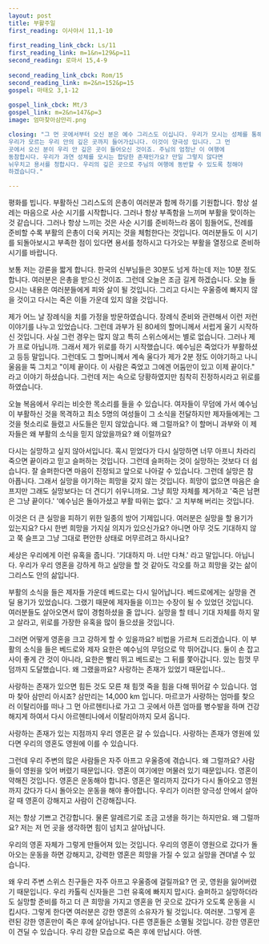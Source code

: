 ```yaml
---
layout: post
title: 부활주일
first_reading: 이사야서 11,1-10
 
first_reading_link_cbck: Ls/11
first_reading_link: m=1&n=129&p=11
second_reading: 로마서 15,4-9
 
second_reading_link_cbck: Rom/15
second_reading_link: m=2&n=152&p=15
gospel: 마태오 3,1-12
 
gospel_link_cbck: Mt/3
gospel_link: m=2&n=147&p=3
image: 엄마찾아삼만리.png

closing: "그 먼 곳에서부터 오신 분은 예수 그리스도 이십니다. 우리가 모시는 성체를 통해
우리가 모르는 우리 안의 깊은 곳까지 들어가십니다. 이것이 양극성 입니다. 그 먼
곳에서 오신 분이 우리 안 깊은 곳이 들어오신 것이죠. 주님의 엄청난 이 여행에
동참합시다. 우리가 과연 성체를 모시는 합당한 존재인가요? 만일 그렇지 않다면
뉘우치고 용서를 청합시다. 우리의 깊은 곳으로 주님의 여행에 동반할 수 있도록 청해야
하겠습니다."

---
```

 
평화를 빕니다. 부활하신 그리스도의 은총이 여러분과 함께 하기를 기원합니다. 항상
설레는 마음으로 사순 시기를 시작합니다. 그러나 항상 부족함을 느끼며 부활을
맞이하는 것 같습니다. 그러나 항상 느끼는 것은 사순 시기를 준비하느라 몸이
힘들어도, 전례를 준비할 수록 부활의 은총이 더욱 커지는 것을 체험한다는
것입니다. 여러분들도 이 시기를 되돌아보시고 부족한 점이 있다면 용서를 청하시고
다가오는 부활을 열정으로 준비하시기를 바랍니다.

보통 저는 강론을 짧게 합니다. 한국의 신부님들은 30분도 넘게 하는데 저는 10분 정도
합니다. 여러분은 은총을 받으신 것이죠. 그런데 오늘은 조금 길게 하겠습니다. 오늘
들으시는 내용은 여러분들에게 피와 살이 될 것입니다. 그리고 다시는 우울증에 빠지지
않을 것이고 다시는 죽은 이들 가운데 있지 않을 것입니다.

제가 어느 날 장례식을 치를 가정을 방문하였습니다. 장례식 준비와 관련해서 이런 저런
이야기를 나누고 있었습니다. 그런데 과부가 된 80세의 할머니께서 서럽게 울기
시작하신 것입니다. 사실 그런 경우는 많지 않고 특히 스위스에서는 별로 없습니다.
그러나 제가 프로 아닙니까. 그래서 제가 위로를 하기 시작했습니다. 예수님은 죽었다가
부활하셨고 등등 말입니다. 그런데도 그 할머니께서 계속 울다가 제가 2분 정도
이야기하고 나니 울음을 뚝 그치고 "이제 끝이다. 이 사람은 죽었고 그에겐 어둠만이
있고 이제 끝이다." 라고 이야기 하셨습니다. 그런데 저는 속으로 당황하였지만 침착히
진정하시라고 위로를 하였습니다.

오늘 복음에서 우리는 비슷한 목소리를 들을 수 있습니다. 여자들이 무덤에 가서
예수님이 부활하신 것을 목격하고 최소 5명의 여성들이 그 소식을 전달하지만
제자들에게는 그것을 헛소리로 들렸고 사도들은 믿지 않았습니다. 왜 그럴까요? 이
할머니 과부와 이 제자들은 왜 부활의 소식을 믿지 않았을까요? 왜 이럴까요?

다시는
실망하고 싶지 않아서입니다. 혹시 믿었다가 다시 실망하면 너무 아프니 차라리 죽으면
끝이라고 믿고 슬퍼하는 것입니다. 그런데 슬퍼하는 것이 실망하는 것보다 더 쉽습니다.
잘 슬퍼한다면 마음이 진정되고 앞으로 나아갈 수 있습니다. 그런데 실망은 참
아픕니다. 그래서 실망을 야기하는 희망을 갖지 않는 것입니다. 희망이 없으면 마음은
슬프지만 그래도 실망보다는 더 견디기 쉬우니까요. 그냥 희망 자체를 제거하고 '죽은
남편은 그냥 끝이다.' '예수님은 돌아가셨고 부활 따위는 없다.' 고 치부해 버리는
것입니다.

이것은 더 큰 실망을 피하기 위한 일종의 방어 기제입니다. 여러분은 실망을
할 용기가 있는지요? 다시 한번 희망을 가지실 의지가 있으신가요? 아니면 아무 것도
기대하지 않고 쭉 슬프고 그냥 그대로 편안한 상태로 머무르려고 하시나요?

세상은 우리에게 이런 유혹을 줍니다. '기대하지 마. 너만 다쳐.' 라고 말입니다.
아닙니다. 우리가 우리 영혼을 강하게 하고 실망을 할 것 같아도 각오를 하고 희망을
갖는 삶이 그리스도 안의 삶입니다.

부활의 소식을 들은 제자들 가운데 베드로는 다시 일어납니다. 베드로에게는 실망을
견딜 용기가 있었습니다. 그랬기 때문에 제자들을 이끄는 수장이 될 수 있었던
것입니다. 여러분들도 살아오면서 많이 경험하셨을 줄 압니다. 실망을 할 테니 기대
자체를 하지 말고 살라고, 위로를 가장한 유혹을 많이 들으셨을 것입니다.

그러면 어떻게 영혼을 크고 강하게 할 수 있을까요? 비법을 가르쳐 드리겠습니다. 이
부활의 소식을 들은 베드로와 제자 요한은 예수님의 무덤으로 막 뛰어갑니다. 둘이 손
잡고 사이 좋게 간 것이 아니라, 요한은 빨리 뛰고 베드로는 그 뒤를 쫓아갑니다. 있는
힘껏 무덤까지 도달했습니다. 왜 그랬을까요? 사랑하는 존재가 있었기 때문입니다..

사랑하는 존재가 있으면 힘든 것도 모른 채 힘껏 죽을 힘을 다해 뛰어갈 수 있습니다.
엄마 찾아 삼만리 아시죠? 삼만리는 14,000 km 입니다. 마르코가 사랑하는 엄마를
찾으러 이탈리아를 떠나 그 먼 아르헨티나로 가고 그 곳에서 아픈 엄마를 병수발을 하며
건강해지게 하여서 다시 아르헨티나에서 이탈리아까지 모셔 옵니다.

사랑하는 존재가 있는 지점까지 우리 영혼은 갈 수 있습니다.
사랑하는 존재가 영원에 있다면 우리의 영혼도 영원에 이를 수 있습니다.

그런데 우리 주변의 많은 사람들은 자주 아프고
우울증에 겪습니다. 왜 그럴까요? 사람들이 영원을 잊어 버렸기 때문입니다. 영혼이
여기에만 머물러 있기 때문입니다. 영혼이 약해진 것입니다. 영혼은 운동해야 합니다.
영혼은 멀리까지 갔다가 다시 돌아오고 영원까지 갔다가 다시 돌아오는 운동을 해야
좋아합니다. 우리가 이러한 양극성 안에서 살아갈 때 영혼이 강해지고 사람이 건강해집니다.

저는 항상 기쁘고 건강합니다. 물론 알레르기로 조금 고생을 하기는 하지만요.
왜 그럴까요? 저는 저 먼 곳을 생각하면 힘이 넘치고 살아납니다.

우리의 영혼 자체가 그렇게 만들어져 있는 것입니다. 우리의 영혼이 영원으로 갔다가 돌아오는 운동을 하면
강해지고, 강력한 영혼은 희망을 가질 수 있고 실망을 견뎌낼 수 있습니다.

왜 우리 주변 스위스 친구들은 자주 아프고 우울증에 걸릴까요? 먼 곳, 영원을
잃어버렸기 때문입니다. 우리 카톨릭 신자들은 그런 유혹에 빠지지 맙시다. 슬퍼하고 실망하더라도 실망할 준비를 하고 더 큰 희망을 가지고 영혼을 먼 곳으로 갔다가 오도록 운동을 시킵시다.
그렇게 한다면 여러분은 강한 영혼의 소유자가 될 것입니다. 여러분.
그렇게 훈련된 강한 영혼만이 죽은 후에 살아납니다. 다른 영혼들은 소멸될 것입니다.
강한 영혼만이 견딜 수 있습니다. 우리 강한 모습으로 죽은 후에 만납시다. 아멘.

